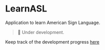 # LearnASL
Application to learn American Sign Language. 

> :construction: Under development.

Keep track of the development progress [here](https://github.com/JesusGonzalezA/LearnASL/wiki)
